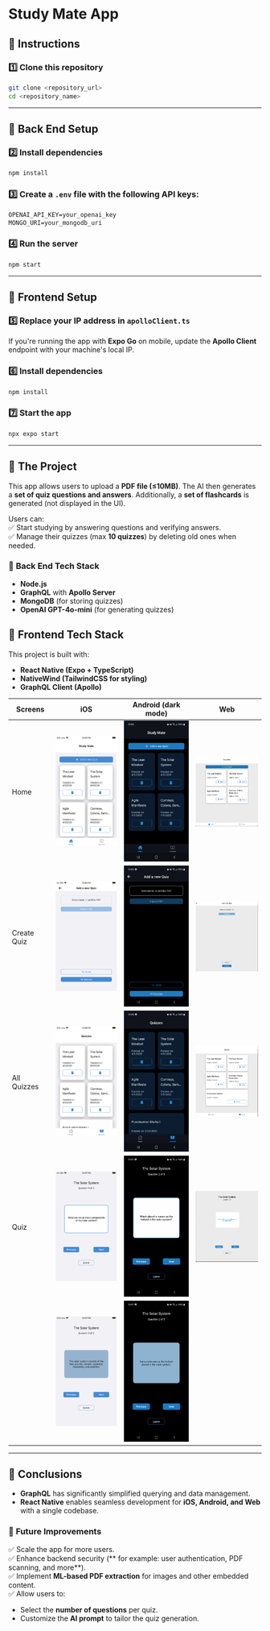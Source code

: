 # Study Mate App

## 🚀 **Instructions**

### 1️⃣ Clone this repository

```sh
git clone <repository_url>
cd <repository_name>
```

---

## 🔧 **Back End Setup**

### 2️⃣ Install dependencies

```sh
npm install
```

### 3️⃣ Create a `.env` file with the following API keys:

```env
OPENAI_API_KEY=your_openai_key
MONGO_URI=your_mongodb_uri
```

### 4️⃣ Run the server

```sh
npm start
```

---

## 🎨 **Frontend Setup**

### 5️⃣ Replace your IP address in `apolloClient.ts`

If you're running the app with **Expo Go** on mobile, update the **Apollo Client** endpoint with your machine's local IP.

### 6️⃣ Install dependencies

```sh
npm install
```

### 7️⃣ Start the app

```sh
npx expo start
```

---

## 📌 **The Project**

This app allows users to upload a **PDF file (≤10MB)**. The AI then generates a **set of quiz questions and answers**. Additionally, a **set of flashcards** is generated (not displayed in the UI).

Users can:  
✅ Start studying by answering questions and verifying answers.  
✅ Manage their quizzes (max **10 quizzes**) by deleting old ones when needed.

### 🔧 **Back End Tech Stack**

- **Node.js**
- **GraphQL** with **Apollo Server**
- **MongoDB** (for storing quizzes)
- **OpenAI GPT-4o-mini** (for generating quizzes)

## 🎨 **Frontend Tech Stack**

This project is built with:

- **React Native (Expo + TypeScript)**
- **NativeWind (TailwindCSS for styling)**
- **GraphQL Client (Apollo)**

| Screens     |        iOS                  |          Android (dark mode)            |                 Web                               |
| ----------- | :-------------------------: | :-------------------------------------: | :-----------------------------------------------: | 
| Home        |  <img src="frontend/assets/images/screenshots/iOS-home.PNG" width="150"/>  |  <img src="frontend/assets/images/screenshots/android-web.jpg" width="150"/>   |  <img src="frontend/assets/images/screenshots/web-home.png" width="150"/>   |
| Create Quiz |  <img src="frontend/assets/images/screenshots/iOS-add.PNG" width="150"/>   |  <img src="frontend/assets/images/screenshots/android-add.jpg" width="150"/>   | <img src="frontend/assets/images/screenshots/web-add.png" width="150"/>    |
| All Quizzes |  <img src="frontend/assets/images/screenshots/iOS-all.PNG" width="150"/>   |  <img src="frontend/assets/images/screenshots/android-all.jpg" width="150"/>   | <img src="frontend/assets/images/screenshots/web-all.png" width="150"/>    |
| Quiz        | <img src="frontend/assets/images/screenshots/iOS-quiz-1.PNG" width="150"/> | <img src="frontend/assets/images/screenshots/android-quiz-1.jpg" width="150"/> | <img src="frontend/assets/images/screenshots/web-quiz-1.png" width="150"/> |
|             | <img src="frontend/assets/images/screenshots/iOS-quiz-2.PNG" width="150"/> | <img src="frontend/assets/images/screenshots/android-quiz-2.jpg" width="150"/> |                                                                             |

---

## 📌 **Conclusions**

- **GraphQL** has significantly simplified querying and data management.
- **React Native** enables seamless development for **iOS, Android, and Web** with a single codebase.

### 🚀 **Future Improvements**

✅ Scale the app for more users.  
✅ Enhance backend security (** for example: user authentication, PDF scanning, and more**).  
✅ Implement **ML-based PDF extraction** for images and other embedded content.  
✅ Allow users to:

- Select the **number of questions** per quiz.
- Customize the **AI prompt** to tailor the quiz generation.
